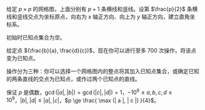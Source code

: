 给定 $p \times p$ 的网格图，上面分别有 $p + 1$ 条横线和竖线。设第 $\frac{p}{2}$ 条横线和竖线交点为坐标原点，向右为 $x$ 轴正方向、向上为 $y$ 轴正方向，建立直角坐标系。

初始时已知点集合为空。

给定点 $(\frac{b}{a}, \frac{d}{c})$，现在你可以进行至多 $700$ 次操作，将该点变为已知点。

操作分为三种：你可以选择一个网格图内的整点将其加入已知点集合，或确定已知的两条直线的交点为已知点，或作过两个已知点的直线。

保证 $p$ 是偶数，$\gcd(|a|, |b|) = \gcd(|c|, |d|) = 1$，$-10^9 \le a, b, c, d \le 10^9$，$| b |, | d | \le | a |, | c |$，$p \ge \frac{ \max (| a |, | c |) }{4}$。